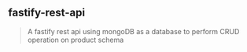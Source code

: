 ## fastify-rest-api
> A fastify rest api using mongoDB as a database to perform CRUD operation on product schema